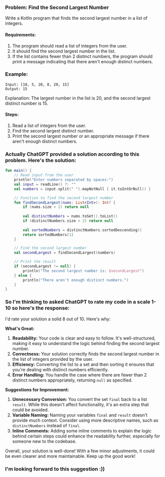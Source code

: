 ### Problem: Find the Second Largest Number

Write a Kotlin program that finds the second largest number in a list of integers.

#### Requirements:
1. The program should read a list of integers from the user.
2. It should find the second largest number in the list.
3. If the list contains fewer than 2 distinct numbers, the program should print a message indicating that there aren't enough distinct numbers.

### Example:
```
Input: [10, 5, 20, 8, 20, 15]
Output: 15
```
Explanation: The largest number in the list is 20, and the second largest distinct number is 15.

#### Steps:
1. Read a list of integers from the user.
2. Find the second largest distinct number.
3. Print the second largest number or an appropriate message if there aren't enough distinct numbers.

### Actually ChatGPT provided a solution according to this problem. Here's the solution: 

````kotlin
fun main() {
    // Read input from the user
    println("Enter numbers separated by spaces:")
    val input = readLine() ?: ""
    val numbers = input.split(" ").mapNotNull { it.toIntOrNull() }

    // Function to find the second largest number
    fun findSecondLargest(nums: List<Int>): Int? {
        if (nums.size < 2) return null
        
        val distinctNumbers = nums.toSet().toList()
        if (distinctNumbers.size < 2) return null
        
        val sortedNumbers = distinctNumbers.sortedDescending()
        return sortedNumbers[1]
    }

    // Find the second largest number
    val secondLargest = findSecondLargest(numbers)

    // Print the result
    if (secondLargest != null) {
        println("The second largest number is: $secondLargest")
    } else {
        println("There aren't enough distinct numbers.")
    }
}
````
### So I'm thinking to asked ChatGPT to rate my code in a scale 1-10 so here's the response:
I'd rate your solution a solid 8 out of 10. Here's why:

**What's Great:**
1. **Readability:** Your code is clear and easy to follow. It's well-structured, making it easy to understand the logic behind finding the second largest number.
2. **Correctness:** Your solution correctly finds the second largest number in the list of integers provided by the user.
3. **Efficiency:** Converting the list to a set and then sorting it ensures that you're dealing with distinct numbers efficiently.
4. **Error Handling:** You handle the case where there are fewer than 2 distinct numbers appropriately, returning `null` as specified.

**Suggestions for Improvement:**
1. **Unnecessary Conversion:** You convert the set `final` back to a list `result`. While this doesn't affect functionality, it's an extra step that could be avoided.
2. **Variable Naming:** Naming your variables `final` and `result` doesn't provide much context. Consider using more descriptive names, such as `distinctNumbers` instead of `final`.
3. **Inline Comments:** Adding some inline comments to explain the logic behind certain steps could enhance the readability further, especially for someone new to the codebase.

Overall, your solution is well-done! With a few minor adjustments, it could be even clearer and more maintainable. Keep up the good work!


### I'm looking forward to this suggestion :))